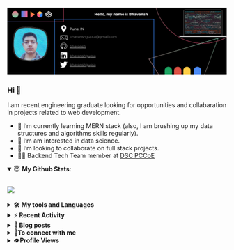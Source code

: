 ![](https://github.com/bhavansh/bhavansh/blob/master/profile.jpg) <!-- .element height="30%" width="30%" -->


### Hi 👋
I am recent engineering graduate looking for opportunities and collabaration in projects related to web development.
- 🔭 I’m currently learning MERN stack (also, I am brushing up my data structures and algorithms skills regularly).
- 🌱 I’m am interested in data science.
- 🤝 I’m looking to collaborate on full stack projects. 
- 🦸‍♂️ Backend Tech Team member at [DSC PCCoE](https://github.com/dscpccoe)


<details open>
 <summary> 😇 <b>My Github Stats</b>: </summary>

<br>

<p align>
  <img src = "https://github-readme-stats.vercel.app/api?username=bhavansh&show_icons=true&theme=dark">
 
</p>

</details>


<details>
<summary>🛠️ <b>My tools and Languages</b></summary>

<br>


<p>
<img align="left" alt="Visual Studio Code" width="30px" src="https://raw.githubusercontent.com/github/explore/80688e429a7d4ef2fca1e82350fe8e3517d3494d/topics/visual-studio-code/visual-studio-code.png" />
<img align="left" alt="HTML5" width="30px" src="https://raw.githubusercontent.com/github/explore/80688e429a7d4ef2fca1e82350fe8e3517d3494d/topics/html/html.png" />
<img align="left" alt="CSS3" width="30px" src="https://raw.githubusercontent.com/github/explore/80688e429a7d4ef2fca1e82350fe8e3517d3494d/topics/css/css.png" />
<img align="left" alt="Sass" width="30px" src="https://raw.githubusercontent.com/github/explore/80688e429a7d4ef2fca1e82350fe8e3517d3494d/topics/sass/sass.png" />
<img align="left" alt="JavaScript" width="30px" src="https://raw.githubusercontent.com/github/explore/80688e429a7d4ef2fca1e82350fe8e3517d3494d/topics/javascript/javascript.png" />
<img align="left" alt="React" width="30px" src="https://raw.githubusercontent.com/github/explore/80688e429a7d4ef2fca1e82350fe8e3517d3494d/topics/react/react.png" />
<img align="left" alt="Node.js" width="30px" src="https://raw.githubusercontent.com/github/explore/80688e429a7d4ef2fca1e82350fe8e3517d3494d/topics/nodejs/nodejs.png" />
<img align="left" alt="MongoDB" width="30px" src="https://raw.githubusercontent.com/github/explore/80688e429a7d4ef2fca1e82350fe8e3517d3494d/topics/mongodb/mongodb.png" />
<img align="left" alt="Git" width="30px" src="https://raw.githubusercontent.com/github/explore/80688e429a7d4ef2fca1e82350fe8e3517d3494d/topics/git/git.png" />
<img align="left" alt="GitHub" width="30px" src="https://raw.githubusercontent.com/github/explore/78df643247d429f6cc873026c0622819ad797942/topics/github/github.png" />



</p>


<br /><br />
  
[![Top Langs](https://github-readme-stats.vercel.app/api/top-langs/?username=bhavansh&layout=compact)](https://github.com/bhavansh/github-readme-stats)



</details>

<details>
<summary>⚡<b> Recent Activity </b></summary>

<!--START_SECTION:activity-->
1. 💪 Opened PR [#47](https://github.com/devscollab/devscollab.github.io/pull/47) in [devscollab/devscollab.github.io](https://github.com/devscollab/devscollab.github.io)
2. 🗣 Commented on [#25](https://github.com/devscollab/devscollab.github.io/issues/25) in [devscollab/devscollab.github.io](https://github.com/devscollab/devscollab.github.io)
3. 🗣 Commented on [#25](https://github.com/devscollab/devscollab.github.io/issues/25) in [devscollab/devscollab.github.io](https://github.com/devscollab/devscollab.github.io)
4. 🎉 Merged PR [#57](https://github.com/devscollab/skill-board-api/pull/57) in [devscollab/skill-board-api](https://github.com/devscollab/skill-board-api)
5. 💪 Opened PR [#55](https://github.com/devscollab/skill-board-api/pull/55) in [devscollab/skill-board-api](https://github.com/devscollab/skill-board-api)
<!--END_SECTION:activity-->


</details>


<details>
<summary>📖<b> Blog posts </b></summary>

<!-- BLOG-POST-LIST:START -->
- [People and Economy Post Covid-19](https://medium.com/@bhavansh/people-and-economy-post-covid-19-1bf425be8317?source=rss-20d5606e644------2)
<!-- BLOG-POST-LIST:END -->


</details>
<details>
<summary>🤝<b>To connect with me</b></summary>


<p>

[<img src="https://img.shields.io/badge/twitter-%231DA1F2.svg?&style=for-the-badge&logo=twitter&logoColor=white" />](https://twitter.com/bhavanshgupta) [<img src="https://img.shields.io/badge/medium-%2312100E.svg?&style=for-the-badge&logo=medium&logoColor=white" />](https://medium.com/@bhavanshmgupta)  [<img src="https://img.shields.io/badge/linkedin-%230077B5.svg?&style=for-the-badge&logo=linkedin&logoColor=white" />](https://www.linkedin.com/in/bhavanshgupta/) [<img src = "https://img.shields.io/badge/instagram-%23E4405F.svg?&style=for-the-badge&logo=instagram&logoColor=white">](https://www.instagram.com/bhavanshgupta/) [<img src = "https://img.shields.io/badge/facebook-%231877F2.svg?&style=for-the-badge&logo=facebook&logoColor=white">](https://www.facebook.com/bhavansh.gupta)

</p>

</details>

<details>
<summary>👁️<b>Profile Views</b></summary>
<br>
<p align="left"> <img src="https://komarev.com/ghpvc/?username=bhavansh" alt="bhavansh" /> </p>

</details>
